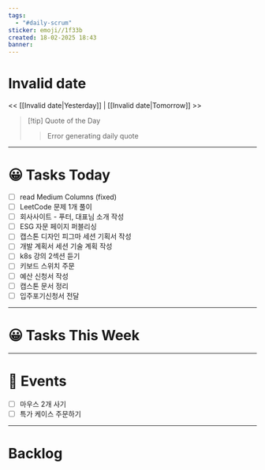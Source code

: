 ```yaml
---
tags:
  - "#daily-scrum"
sticker: emoji//1f33b
created: 18-02-2025 18:43
banner:
---
```

# Invalid date
<< [[Invalid date|Yesterday]] | [[Invalid date|Tomorrow]] >>

> [!tip] Quote of the Day  
> > Error generating daily quote

---

#  😀 Tasks Today
- [ ] read Medium Columns (fixed)
- [ ] LeetCode 문제 1개 풀이
- [ ] 회사사이트 - 푸터, 대표님 소개 작성
- [ ] ESG 자문 페이지 퍼블리싱
- [ ] 캡스톤 디자인 피그마 세션 기획서 작성
- [ ] 개발 계획서 세션 기술 계획 작성
- [ ] k8s 강의 2섹션 듣기
- [ ] 키보드 스위치 주문
- [ ] 예산 신청서 작성
- [ ] 캡스톤 문서 정리
- [ ] 입주포기신청서 전달
---
#  😀 Tasks This Week

---
# 🥳 Events 
- [ ] 마우스 2개 사기
- [ ] 특가 케이스 주문하기
---
# Backlog
